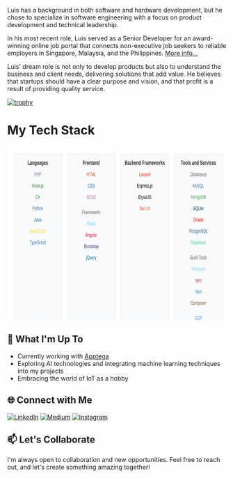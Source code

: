 Luis has a background in both software and hardware development, but he chose to specialize in software engineering with a focus on product development and technical leadership.

In his most recent role, Luis served as a Senior Developer for an award-winning online job portal that connects non-executive job seekers to reliable employers in Singapore, Malaysia, and the Philippines.  [More info...](https://www.fastco.asia)

Luis' dream role is not only to develop products but also to understand the business and client needs, delivering solutions that add value. He believes that startups should have a clear purpose and vision, and that profit is a result of providing quality service.

[![trophy](https://github-profile-trophy.vercel.app/?username=llupRisinglll&theme=onedark)](https://github.com/ryo-ma/github-profile-trophy)

# My Tech Stack
<img src="./tech-stack.svg?sanitize=true" alt="My Tech Stack" width="800" height="400">

## 🚀 What I'm Up To
- Currently working with [Apptega](https://www.apptega.com/)
- Exploring AI technologies and integrating machine learning techniques into my projects
- Embracing the world of IoT as a hobby


## 🌐 Connect with Me
[![LinkedIn](https://img.shields.io/badge/LinkedIn-0077B5?style=for-the-badge&logo=linkedin&logoColor=white)](https://www.linkedin.com/in/lluprisingll) [![Medium](https://img.shields.io/badge/Medium-12100E?style=for-the-badge&logo=medium&logoColor=white)](https://medium.com/@llupRisingll) [![Instagram](https://img.shields.io/badge/Instagram-E4405F?style=for-the-badge&logo=instagram&logoColor=white)](https://www.instagram.com/lluprisingll/)

## 📫 Let's Collaborate
I'm always open to collaboration and new opportunities. Feel free to reach out, and let's create something amazing together!
